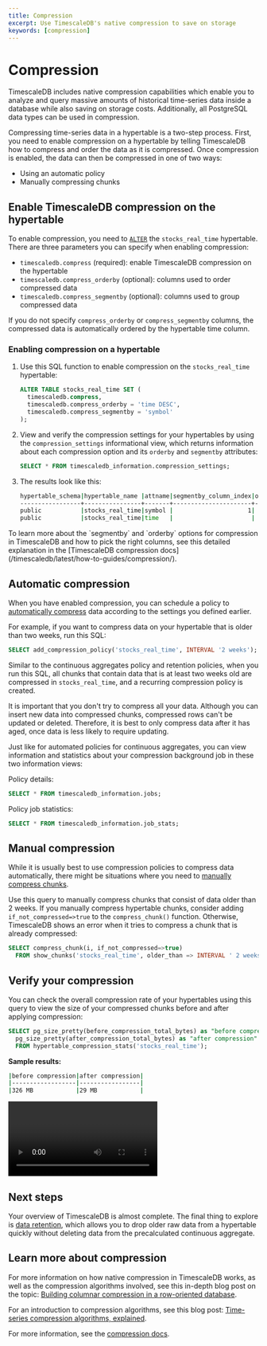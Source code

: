 ```yaml
---
title: Compression
excerpt: Use TimescaleDB's native compression to save on storage
keywords: [compression]
---
```


# Compression

TimescaleDB includes native compression capabilities which enable you to
analyze and query massive amounts of historical time-series data inside a
database while also saving on storage costs. Additionally, all PostgreSQL data
types can be used in compression.

Compressing time-series data in a hypertable is a two-step process. First, you
need to enable compression on a hypertable by telling TimescaleDB how to compress
and order the data as it is compressed. Once compression is enabled, the data can
then be compressed in one of two ways:

*   Using an automatic policy
*   Manually compressing chunks

## Enable TimescaleDB compression on the hypertable

To enable compression, you need to [`ALTER`][alter-table-compression] the `stocks_real_time` hypertable. There
are three parameters you can specify when enabling compression:

*   `timescaledb.compress` (required): enable TimescaleDB compression on the
  hypertable
*   `timescaledb.compress_orderby` (optional): columns used to order compressed data
*   `timescaledb.compress_segmentby` (optional): columns used to group compressed
  data

If you do not specify `compress_orderby` or `compress_segmentby` columns, the compressed data is automatically ordered by the hypertable time column.

<procedure>

### Enabling compression on a hypertable

1.  Use this SQL function to enable compression on the `stocks_real_time`
    hypertable:

    ```sql
    ALTER TABLE stocks_real_time SET (
      timescaledb.compress,
      timescaledb.compress_orderby = 'time DESC',
      timescaledb.compress_segmentby = 'symbol'
    );
    ```

1.  View and verify the compression settings for your hypertables by using the
    `compression_settings` informational view, which returns information about
    each compression option and its `orderby` and `segmentby` attributes:

    ```sql
    SELECT * FROM timescaledb_information.compression_settings;
    ```

1.  The results look like this:

    ```bash
    hypertable_schema|hypertable_name |attname|segmentby_column_index|orderby_column_index|orderby_asc|orderby_nullsfirst|
    -----------------+----------------+-------+----------------------+--------------------+-----------+------------------+
    public           |stocks_real_time|symbol |                     1|                    |           |                  |
    public           |stocks_real_time|time   |                      |                   1|false      |true              |
    ```

</procedure>

<highlight type="note">
To learn more about the `segmentby` and `orderby` options for compression in
TimescaleDB and how to pick the right columns, see this detailed explanation in
the [TimescaleDB compression
docs](/timescaledb/latest/how-to-guides/compression/).
</highlight>

## Automatic compression

When you have enabled compression, you can schedule a
policy to [automatically compress][compress-automatic] data according to the
settings you defined earlier.

For example, if you want to compress data on your hypertable that is older than
two weeks, run this SQL:

```sql
SELECT add_compression_policy('stocks_real_time', INTERVAL '2 weeks');
```

Similar to the continuous aggregates policy and retention policies, when you run
this SQL, all chunks that contain data that is at least two weeks old are
compressed in `stocks_real_time`, and a recurring compression policy is created.

It is important that you don't try to compress all your data. Although you can
insert new data into compressed chunks, compressed rows can't be updated or
deleted. Therefore, it is best to only compress data after it has aged, once
data is less likely to require updating.

Just like for automated policies for continuous aggregates, you can view
information and statistics about your compression background job in these two
information views:

Policy details:

```sql
SELECT * FROM timescaledb_information.jobs;
```

Policy job statistics:

```sql
SELECT * FROM timescaledb_information.job_stats;
```

## Manual compression

While it is usually best to use compression policies to compress data
automatically, there might be situations where you need to
[manually compress chunks][compress-manual].

Use this query to manually compress chunks that consist of data older than 2
weeks. If you manually compress hypertable chunks, consider adding
`if_not_compressed=>true` to the `compress_chunk()` function. Otherwise,
TimescaleDB shows an error when it tries to compress a chunk that is already
compressed:

```sql
SELECT compress_chunk(i, if_not_compressed=>true)
  FROM show_chunks('stocks_real_time', older_than => INTERVAL ' 2 weeks') i;
```

## Verify your compression

You can check the overall compression rate of your hypertables using this query
to view the size of your compressed chunks before and after applying compression:

```sql
SELECT pg_size_pretty(before_compression_total_bytes) as "before compression",
  pg_size_pretty(after_compression_total_bytes) as "after compression"
  FROM hypertable_compression_stats('stocks_real_time');
```

**Sample results:**

```bash
|before compression|after compression|
|------------------|-----------------|
|326 MB            |29 MB            |
```

<video url="https://www.youtube.com/embed/RR1xayRusBc"></video>

## Next steps

Your overview of TimescaleDB is almost complete. The final thing to explore is [data retention][data-retention],
which allows you to drop older raw data from a hypertable quickly without
deleting data from the precalculated continuous aggregate.

## Learn more about compression

For more information on how native compression in TimescaleDB works,
as well as the compression algorithms involved, see this in-depth blog post on
the topic:
[Building columnar compression in a row-oriented database][columnar-compression].

For an introduction to compression algorithms, see this blog post:
[Time-series compression algorithms, explained][compression-algorithms].

For more information, see the [compression docs][compression-docs].

[alter-table-compression]: /api/:currentVersion:/compression/alter_table_compression/
[columnar-compression]: https://blog.timescale.com/blog/building-columnar-compression-in-a-row-oriented-database/
[compress-automatic]: /api/:currentVersion:/compression/add_compression_policy/
[compress-manual]: /api/:currentVersion:/compression/compress_chunk/
[compression-algorithms]: https://blog.timescale.com/blog/time-series-compression-algorithms-explained/
[compression-docs]: /timescaledb/:currentVersion:/how-to-guides/compression
[data-retention]: /getting-started/:currentVersion:/data-retention/
